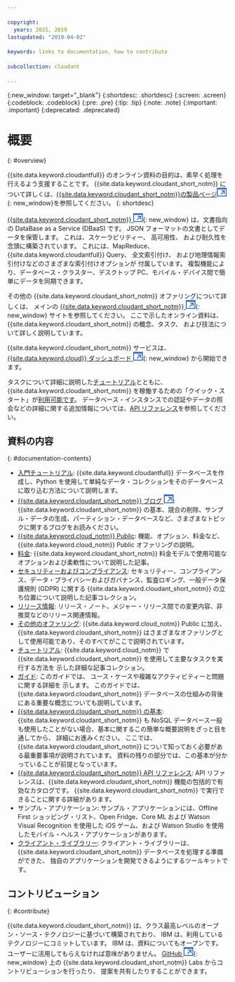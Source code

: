 ```yaml
---

copyright:
  years: 2015, 2019
lastupdated: "2019-04-02"

keywords: links to documentation, how to contribute

subcollection: cloudant

---
```


{:new_window: target="_blank"}
{:shortdesc: .shortdesc}
{:screen: .screen}
{:codeblock: .codeblock}
{:pre: .pre}
{:tip: .tip}
{:note: .note}
{:important: .important}
{:deprecated: .deprecated}

<!-- Acrolinx: 2018-06-01 -->

# 概要
{: #overview}

{{site.data.keyword.cloudantfull}} のオンライン資料の目的は、素早く処理を行えるよう支援することです。 {{site.data.keyword.cloudant_short_notm}} について詳しくは、[{{site.data.keyword.cloudant_short_notm}}の製品ページ![外部リンク・アイコン](images/launch-glyph.svg "外部リンク・アイコン")](https://www.ibm.com/cloud/cloudant){: new_window}を参照してください。
{: shortdesc}

[{{site.data.keyword.cloudant_short_notm}} ![外部リンク・アイコン](images/launch-glyph.svg "外部リンク・アイコン")](https://www.youtube.com/watch?v=qdMTLK2vYoI){: new_window} は、文書指向の DataBase as a Service (DBaaS) です。
JSON フォーマットの文書としてデータを保管します。
これは、スケーラビリティー、
高可用性、
および耐久性を念頭に構築されています。
これには、MapReduce、{{site.data.keyword.cloudantfull}} Query、
全文索引付け、
および地理情報索引付けなどのさまざまな索引付けオプションが
付属しています。
複製機能により、データベース・クラスター、デスクトップ PC、モバイル・デバイス間で簡単にデータを同期できます。

その他の {{site.data.keyword.cloudant_short_notm}} オファリングについて詳しくは、
メインの [{{site.data.keyword.cloudant_short_notm}} ![外部リンク・アイコン](images/launch-glyph.svg "外部リンク・アイコン")](http://www.ibm.com/analytics/us/en/technology/cloud-data-services/cloudant/){: new_window} サイトを参照してください。
ここで示したオンライン資料は、
{{site.data.keyword.cloudant_short_notm}} の概念、タスク、
および技法について詳しく説明しています。

{{site.data.keyword.cloudant_short_notm}} サービスは、[{{site.data.keyword.cloud}} ダッシュボード ![外部リンク・アイコン](images/launch-glyph.svg "外部リンク・アイコン")](https://cloud.ibm.com/catalog/services/cloudant-nosql-db/){: new_window} から開始できます。

タスクについて詳細に説明した[チュートリアル](/docs/services/Cloudant?topic=cloudant-creating-an-ibm-cloudant-instance-on-ibm-cloud#creating-an-ibm-cloudant-instance-on-ibm-cloud)とともに、{{site.data.keyword.cloudant_short_notm}} を稼働するための「クイック・スタート」が[利用可能です](/docs/services/Cloudant?topic=cloudant-getting-started-with-cloudant#getting-started)。
データベース・インスタンスでの認証やデータの照会などの詳細に関する追加情報については、[API リファレンス](/docs/services/Cloudant?topic=cloudant-api-reference-overview#api-reference-overview)を参照してください。

## 資料の内容
{: #documentation-contents}

*	[入門チュートリアル](/docs/services/Cloudant?topic=cloudant-getting-started-with-cloudant#getting-started): {{site.data.keyword.cloudantfull}} データベースを作成し、Python を使用して単純なデータ・コレクションをそのデータベースに取り込む方法について説明します。
*	[{{site.data.keyword.cloudant_short_notm}} ブログ ![外部リンク・アイコン](images/launch-glyph.svg "外部リンク・アイコン")](https://blog.cloudant.com/): {{site.data.keyword.cloudant_short_notm}} の基本、競合の削除、サンプル・データの生成、パーティション・データベースなど、さまざまなトピックに関するブログをお読みください。 
*	[{{site.data.keyword.cloud_notm}} Public](/docs/services/Cloudant?topic=cloudant-ibm-cloud-public#ibm-cloud-public): 機能、オプション、料金など、{{site.data.keyword.cloud_notm}} Public オファリングの説明。 
*	[料金](/docs/services/Cloudant?topic=cloudant-pricing#pricing): {{site.data.keyword.cloudant_short_notm}} 料金モデルで使用可能なオプションおよび柔軟性について説明した記事。 
*	[セキュリティーおよびコンプライアンス](/docs/services/Cloudant?topic=cloudant-security#security): セキュリティー、コンプライアンス、データ・プライバシーおよびガバナンス、監査ロギング、一般データ保護規則 (GDPR) に関する {{site.data.keyword.cloudant_short_notm}} の立ち位置について説明した記事コレクション。
*	[リリース情報](/docs/services/Cloudant?topic=cloudant-release-notes#release-notes): リリース・ノート、メジャー・リリース間での変更内容、非推奨などのリリース関連情報。 
*	[その他のオファリング](/docs/services/Cloudant?topic=cloudant-ibm-cloud-dedicated#ibm-cloud-dedicated): {{site.data.keyword.cloud_notm}} Public に加え、{{site.data.keyword.cloudant_short_notm}} はさまざまなオファリングとして使用可能であり、そのすべてがここで説明されています。
* [チュートリアル](/docs/services/Cloudant?topic=cloudant-creating-an-ibm-cloudant-instance-on-ibm-cloud#creating-an-ibm-cloudant-instance-on-ibm-cloud): {{site.data.keyword.cloud_notm}} で {{site.data.keyword.cloudant_short_notm}} を使用して主要なタスクを実行する方法を
示した詳細な記事コレクション。
*	[ガイド](/docs/services/Cloudant?topic=cloudant-authorized-curl-acurl-#authorized-curl-acurl-): このガイドでは、
ユース・ケースや複雑なアクティビティーと問題に関する詳細を
示します。
	このガイドでは、{{site.data.keyword.cloudant_short_notm}} データベースの仕組みの背後にある重要な概念についても説明しています。
*	[{{site.data.keyword.cloudant_short_notm}} の基本](/docs/services/Cloudant?topic=cloudant-ibm-cloudant-basics#ibm-cloudant-basics): {{site.data.keyword.cloudant_short_notm}} も NoSQL データベース一般も使用したことがない場合、基本に関するこの簡単な概要説明をざっと目を通してから、
 詳細にお進みください。
	ここでは、{{site.data.keyword.cloudant_short_notm}} について知っておく必要がある最重要事項が説明されています。
	資料の残りの部分では、この基本が分かっていることが前提となっています。
*	[{{site.data.keyword.cloudant_short_notm}} API リファレンス](/docs/services/Cloudant?topic=cloudant-api-reference-overview#api-reference-overview): API リファレンスは、{{site.data.keyword.cloudant_short_notm}} 機能の包括的で有効なカタログです。
	{{site.data.keyword.cloudant_short_notm}} で実行できることに関する詳細があります。
*	サンプル・アプリケーション: サンプル・アプリケーションには、Offline First ショッピング・リスト、Open Fridge、Core ML および Watson Visual Recognition を使用した iOS ゲーム、および Watson Studio を使用したモバイル・ヘルス・アプリケーションがあります。 
*	[クライアント・ライブラリー](/docs/services/Cloudant?topic=cloudant-client-libraries#client-libraries): クライアント・ライブラリーは、
{{site.data.keyword.cloudant_short_notm}} データベースを処理する準備ができた、
独自のアプリケーションを開発できるようにするツールキットです。


## コントリビューション
{: #contribute}

{{site.data.keyword.cloudant_short_notm}} は、クラス最高レベルのオープン・ソース・テクノロジーに基づいて構築されており、
IBM は、利用しているテクノロジーにコミットしています。
IBM は、資料についてもオープンです。
ユーザーに活用してもらえなければ意味がありません。
[GitHub ![外部リンク・アイコン](images/launch-glyph.svg "外部リンク・アイコン")](https://github.com/cloudant-labs/slate){: new_window} 上の {{site.data.keyword.cloudant_short_notm}} Labs からコントリビューションを行ったり、
提案を共有したりすることができます。

